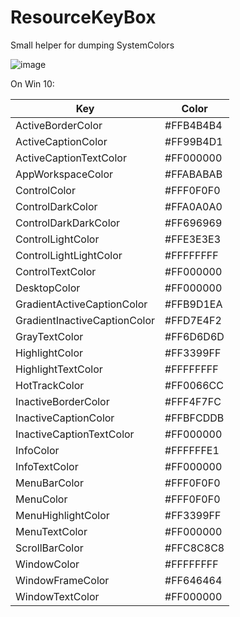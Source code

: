 # ResourceKeyBox

Small helper for dumping SystemColors

![image](https://cloud.githubusercontent.com/assets/1640096/18419398/f1047d50-7859-11e6-9669-ca4d6ec893fa.png)

On Win 10:

|Key|Color|
| ------------- | ------------- |
|ActiveBorderColor|#FFB4B4B4|
|ActiveCaptionColor|#FF99B4D1|
|ActiveCaptionTextColor|#FF000000|
|AppWorkspaceColor|#FFABABAB|
|ControlColor|#FFF0F0F0|
|ControlDarkColor|#FFA0A0A0|
|ControlDarkDarkColor|#FF696969|
|ControlLightColor|#FFE3E3E3|
|ControlLightLightColor|#FFFFFFFF|
|ControlTextColor|#FF000000|
|DesktopColor|#FF000000|
|GradientActiveCaptionColor|#FFB9D1EA|
|GradientInactiveCaptionColor|#FFD7E4F2|
|GrayTextColor|#FF6D6D6D|
|HighlightColor|#FF3399FF|
|HighlightTextColor|#FFFFFFFF|
|HotTrackColor|#FF0066CC|
|InactiveBorderColor|#FFF4F7FC|
|InactiveCaptionColor|#FFBFCDDB|
|InactiveCaptionTextColor|#FF000000|
|InfoColor|#FFFFFFE1|
|InfoTextColor|#FF000000|
|MenuBarColor|#FFF0F0F0|
|MenuColor|#FFF0F0F0|
|MenuHighlightColor|#FF3399FF|
|MenuTextColor|#FF000000|
|ScrollBarColor|#FFC8C8C8|
|WindowColor|#FFFFFFFF|
|WindowFrameColor|#FF646464|
|WindowTextColor|#FF000000|



